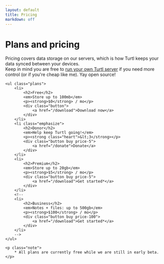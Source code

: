 ```yaml
---
layout: default
title: Pricing
markdown: off
---
```


<div class="pricing">
    <h1>Plans and pricing</h1>
    <p>
        Pricing covers data storage on our servers, which is how Turtl keeps
        your data synced between your devices.<br>
        Keep in mind you are free to
        <a href="/docs/server/running">run your own Turtl server</a> if you need
        more control (or if you're cheap like me). Yay open source!
    </p>

    <ul class="plans">
        <li>
            <h2>Free</h2>
            <em>Store up to 100mb</em>
            <p><strong>$0</strong> / mo</p>
            <div class="button">
                <a href="/download">Download now</a>
            </div>
        </li>
        <li class="emphasize">
            <h2>Donor</h2>
            <em>Help keep Turtl going!</em>
            <p><strong class="heart">&lt;3</strong></p>
            <div class="button buy price-5">
                <a href="/donate">Donate</a>
            </div>
        </li>
        <li>
            <h2>Premium</h2>
            <em>Store up to 20gb</em>
            <p><strong>$5</strong> / mo</p>
            <div class="button buy price-5">
                <a href="/download">Get started*</a>
            </div>
        </li>
        <!--
        <li>
            <h2>Business</h2>
            <em>Notes + files: up to 500gb</em>
            <p><strong>$100</strong> / mo</p>
            <div class="button buy price-100">
                <a href="/download">Get started*</a>
            </div>
        </li>
        -->
    </ul>

    <p class="note">
        * All plans are currently free while we are still in early beta.
    </p>

</div>

